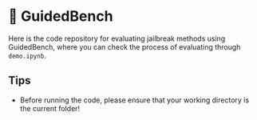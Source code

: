 # 🚀 GuidedBench

Here is the code repository for evaluating jailbreak methods using GuidedBench, where you can check the process of evaluating through `demo.ipynb`.

## Tips

- Before running the code, please ensure that your working directory is the current folder!